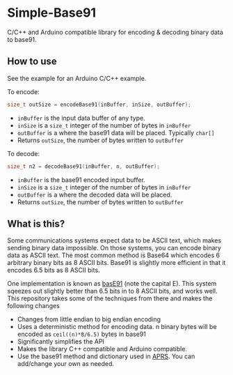 # Simple-Base91
C/C++ and Arduino compatible library for encoding &amp; decoding binary data
to base91.

## How to use

See the example for an Arduino C/C++ example.

To encode:
```C
size_t outSize = encodeBase91(inBuffer, inSize, outBuffer);
```

* `inBuffer` is the input data buffer of any type.
* `inSize` is a `size_t` integer of the number of bytes in `inBuffer`
* `outBuffer` is a where the base91 data will be placed. Typically `char[]`
* Returns `outSize`, the number of bytes written to `outBuffer`


To decode:
```C
size_t n2 = decodeBase91(inBuffer, n, outBuffer);
```

* `inBuffer` is the base91 encoded input buffer.
* `inSize` is a `size_t` integer of the number of bytes in `inBuffer`
* `outBuffer` is a where the decoded data will be placed.
* Returns `outSize`, the number of bytes written to `outBuffer`

## What is this?

Some communications systems expect data to be ASCII text, which makes sending
binary data impossible. On those systems, you can encode binary data as ASCII
text. The most common method is Base64 which encodes 6 arbitrary binary bits as
8 ASCII bits. Base91 is slightly more efficient in that it encodes 6.5 bits as
8 ASCII bits.

One implementation is known as [basE91](http://base91.sourceforge.net/) (note
the capital E). This system sqeezes out slightly better than 6.5 bits in to 8
ASCII bits, and works well. This repository takes some of the techniques from
there and makes the following changes

* Changes from little endian to big endian encoding
* Uses a deterministic method for encoding data. n binary bytes will be encoded as
 `ceil((n)*8/6.5)` bytes in base91
* Significantly simplifies the API
* Makes the library C++ compatible and Arduino compatible.
* Use the base91 method and dictionary used in
[APRS](http://www.aprs.org/doc/APRS101.PDF). You can add/change your own as
needed.

